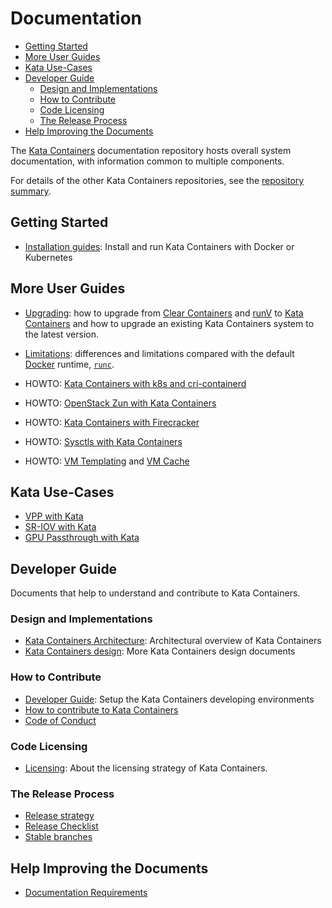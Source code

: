 # Documentation

* [Getting Started](#getting-started)
* [More User Guides](#more-user-guides)
* [Kata Use-Cases](#kata-use-cases)
* [Developer Guide](#developer-guide)
    * [Design and Implementations](#design-and-implementations)
    * [How to Contribute](#how-to-contribute)
    * [Code Licensing](#code-licensing)
    * [The Release Process](#the-release-process)
* [Help Improving the Documents](#help-improving-the-documents)

The [Kata Containers](https://github.com/kata-containers)
documentation repository hosts overall system documentation, with information
common to multiple components.

For details of the other Kata Containers repositories, see the
[repository summary](https://github.com/kata-containers/kata-containers).

## Getting Started

* [Installation guides](./install/README.md): Install and run Kata Containers with Docker or Kubernetes

## More User Guides

* [Upgrading](Upgrading.md): how to upgrade from [Clear Containers](https://github.com/clearcontainers) and [runV](https://github.com/hyperhq/runv) to [Kata Containers](https://github.com/kata-containers) and how to upgrade an existing Kata Containers system to the latest version.
* [Limitations](Limitations.md): differences and limitations compared with the default [Docker](https://www.docker.com/) runtime,
[`runc`](https://github.com/opencontainers/runc).

* HOWTO: [Kata Containers with k8s and cri-containerd](./how-to/how-to-use-k8s-with-cri-containerd-and-kata.md)
* HOWTO: [OpenStack Zun with Kata Containers](./use-cases/zun_kata.md)
* HOWTO: [Kata Containers with Firecracker](https://github.com/kata-containers/documentation/wiki/Initial-release-of-Kata-Containers-with-Firecracker-support)
* HOWTO: [Sysctls with Kata Containers](./how-to/how-to-use-sysctls-with-kata.md)
* HOWTO: [VM Templating](./how-to/what-is-vm-templating-and-how-do-I-use-it.md) and [VM Cache](./how-to/what-is-vm-cache-and-how-do-I-use-it.md)

## Kata Use-Cases

* [VPP with Kata](./use-cases/using-vpp-and-kata.md)
* [SR-IOV with Kata](./use-cases/using-SRIOV-and-kata.md)
* [GPU Passthrough with Kata](./use-cases/GPU-passthrough-and-Kata.md)

## Developer Guide

Documents that help to understand and contribute to Kata Containers.

### Design and Implementations

* [Kata Containers Architecture](design/architecture.md): Architectural overview of Kata Containers
* [Kata Containers design](./design/README.md): More Kata Containers design documents

### How to Contribute

* [Developer Guide](Developer-Guide.md): Setup the Kata Containers developing environments
* [How to contribute to Kata Containers](https://github.com/kata-containers/community/blob/master/CONTRIBUTING.md)
* [Code of Conduct](CODE_OF_CONDUCT.md)

### Code Licensing

* [Licensing](Licensing-strategy.md): About the licensing strategy of Kata Containers.

### The Release Process

* [Release strategy](Releases.md)
* [Release Checklist](Release-Checklist.md)
* [Stable branches](Stable-Branch-Strategy.md)

## Help Improving the Documents

* [Documentation Requirements](Documentation-Requirements.md)

